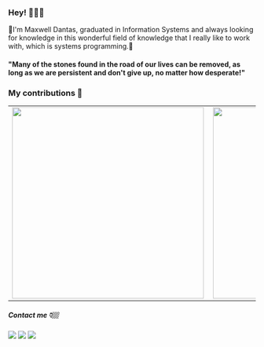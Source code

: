 ### Hey! 🙋🏻‍♀️
 
 ‍🚀I'm Maxwell Dantas, graduated in Information Systems and always looking for knowledge in this wonderful field of knowledge that I really like to work with, which is systems programming.🚀

#### "Many of the stones found in the road of our lives can be removed, as long as we are persistent and don't give up, no matter how desperate!"

### My contributions 👋

<center>
<table>
  <tr>
      <td><img width="390px" align="left" src="https://github-readme-stats.vercel.app/api/top-langs/?username=maxwelldantas&hide=html&layout=compact&theme=cobalt&langs_count=10" /></td>
      <td><img width="390px" align="left" src="https://github-readme-stats.vercel.app/api?username=maxwelldantas&theme=cobalt" /></td>
  </tr>
</table>
</center>

 ##### Contact me 👇🏼 
<div>
  <a href="https://instagram.com/llewxamds" target="_blank"><img src="https://img.shields.io/badge/-Instagram-%23E4405F?style=for-the-badge&logo=instagram&logoColor=white" target="_blank"></a> 
  <a href = "mailto:mdszdev@gmail.com"><img src="https://img.shields.io/badge/-Gmail-%23333?style=for-the-badge&logo=gmail&logoColor=white" target="_blank"></a>
  <a href="https://www.linkedin.com/in/maxwelldantas" target="_blank"><img src="https://img.shields.io/badge/-LinkedIn-%230077B5?style=for-the-badge&logo=linkedin&logoColor=white" target="_blank"></a>
</div>
